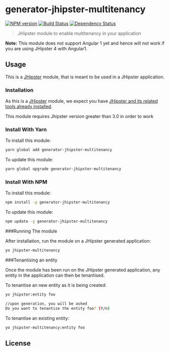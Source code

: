 # generator-jhipster-multitenancy
[![NPM version][npm-image]][npm-url] [![Build Status][travis-image]][travis-url] [![Dependency Status][daviddm-image]][daviddm-url]
> JHipster module to enable multitenancy in your application

**Note:** This module does not support Angular 1 yet and hence will not work if you are using JHipster 4 with Angular1.

## Usage

This is a [JHipster](http://jhipster.github.io/) module, that is meant to be used in a JHipster application.

### Installation

As this is a [JHipster](http://jhipster.github.io/) module, we expect you have [JHipster and its related tools already installed](http://jhipster.github.io/installation.html).

This module requires Jhipster version greater than 3.0 in order to work

### Install With Yarn

To install this module:

```bash
yarn global add generator-jhipster-multitenancy
```

To update this module:

```bash
yarn global upgrade generator-jhipster-multitenancy
```

### Install With NPM

To install this module:

```bash
npm install -g generator-jhipster-multitenancy
```

To update this module:

```bash
npm update -g generator-jhipster-multitenancy
```

###Running The module

After installation, run the module on a JHipster generated application:

```bash
yo jhipster-multitenancy
```

###Tenantising an entity

Once the module has been run on the JHipster generated application, any entity in the application can then be tenantised.

To tenantise an new entity as it is being created:

```bash
yo jhipster:entity foo

//upon generation, you will be asked
Do you want to tenantise the entity foo? (Y/n)
```

To tenantise an existing entity:

```bash
yo jhipster-multitenancy:entity foo
```

## License


[npm-image]: https://img.shields.io/npm/v/generator-jhipster-multitenancy.svg
[npm-url]: https://npmjs.org/package/generator-jhipster-multitenancy
[travis-image]: https://travis-ci.org/sonalake/generator-jhipster-multitenancy.svg?branch=master
[travis-url]: https://travis-ci.org/sonalake/generator-jhipster-multitenancy
[daviddm-image]: https://david-dm.org/mairead_mccabe/generator-jhipster-multitenancy.svg?theme=shields.io
[daviddm-url]: https://david-dm.org/mairead_mccabe/generator-jhipster-multitenancy
